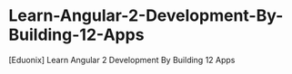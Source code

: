 # Learn-Angular-2-Development-By-Building-12-Apps
[Eduonix] Learn Angular 2 Development By Building 12 Apps
